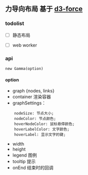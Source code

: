 ## 力导向布局 基于 [d3-force](https://github.com/d3/d3-force/tree/v1.2.1)

### todolist

- [ ] 静态布局
- [ ] web worker


### api
`new Gamma(option)`

#### option
* graph {nodes, links}
* container 渲染容器
* graphSettings：
```
    nodeSize: 节点大小;
    nodeColor: 节点颜色;
    hoverNodeColor: 鼠标悬停颜色;
    hoverLabelColor: 文字颜色;
    hoverLabel: 显示文字的键;
```
* width
* height
* legend 图例
* tooltip 提示
* onEnd 结束时的回调
